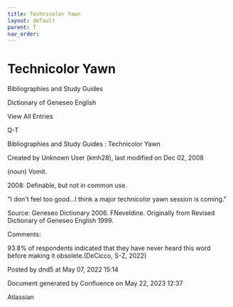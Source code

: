 ```yaml
---
title: Technicolor Yawn
layout: default
parent: T
nav_order:
---
```


# Technicolor Yawn

Bibliographies and Study Guides

Dictionary of Geneseo English

View All Entries

Q-T

Bibliographies and Study Guides : Technicolor Yawn

Created by  Unknown User (kmh28), last modified on Dec 02, 2008

(noun) Vomit.

2008: Definable, but not in common use.

&quot;I don't feel too good...I think a major technicolor yawn session is coming.&quot;

Source: Geneseo Dictionary 2006. FNeveldine. Originally from Revised Dictionary of Geneseo English 1999.

Comments:

93.8% of respondents indicated that they have never heard this word before making it obsolete.(DeCicco, S-Z, 2022)

Posted by dnd5 at May 07, 2022 15:14

Document generated by Confluence on May 22, 2023 12:37

Atlassian
